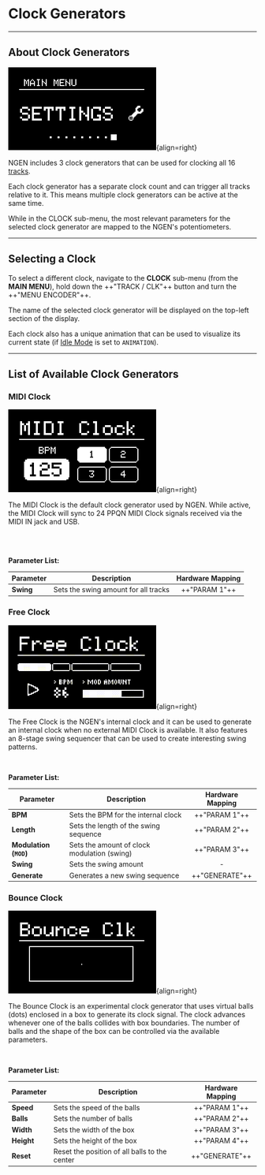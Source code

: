 # Clock Generators

---


## About Clock Generators

![NGEN Generator Sub-menu](images/NGEN_MainMenu_Clock.png){align=right}

NGEN includes 3 clock generators that can be used for clocking all 16 [tracks](track.md). 

Each clock generator has a separate clock count and can trigger all tracks relative to it. This means multiple clock generators can be active at the same time.

While in the CLOCK sub-menu, the most relevant parameters for the selected clock generator are mapped to the NGEN's potentiometers.

---

## Selecting a Clock

To select a different clock, navigate to the **CLOCK** sub-menu (from the **MAIN MENU**), hold down the ++"TRACK / CLK"++  button and turn the ++"MENU ENCODER"++.

The name of the selected clock generator will be displayed on the top-left section of the display.

Each clock also has a unique animation that can be used to visualize its current state (if [Idle Mode](menunavigation.md#idle-modes) is set to ```ANIMATION```).

---

## List of Available Clock Generators

### MIDI Clock

![MIDI Clock Animation](images/NGEN_MIDIClock_Animation.gif){align=right}

The MIDI Clock is the default clock generator used by NGEN. While active, the MIDI Clock will sync to 24 PPQN MIDI Clock signals received via the MIDI IN jack and USB.

<br/><br/>

**Parameter List:**

| **Parameter** | **Description**                      | **Hardware Mapping** |
|---------------|--------------------------------------|:--------------------:|
| **Swing**     | Sets the swing amount for all tracks |    ++"PARAM 1"++     |

### Free Clock

![Free Clock Animation](images/NGEN_Freeclock_Animation.gif){align=right}

The Free Clock is the NGEN's internal clock and it can be used to generate an internal clock when no external MIDI Clock is available.
It also features an 8-stage swing sequencer that can be used to create interesting swing patterns.

<br/>

**Parameter List:**

| **Parameter** | **Description**                      | **Hardware Mapping** |
|---------------|--------------------------------------|:--------------------:|
| **BPM**       | Sets the BPM for the internal clock   |    ++"PARAM 1"++     |
| **Length**    | Sets the length of the swing sequence |    ++"PARAM 2"++     |
| **Modulation (```MOD```)**    | Sets the amount of clock modulation (swing)              |    ++"PARAM 3"++     |
| **Swing**    | Sets the swing amount |    -     |
| **Generate**  | Generates a new swing sequence       |    ++"GENERATE"++    |


### Bounce Clock

![](images/NGEN_BounceClock_Animation.gif){align=right}

The Bounce Clock is an experimental clock generator that uses virtual balls (dots) enclosed in a box to generate its clock signal. The clock advances whenever one of the balls collides with box boundaries.
The number of balls and the shape of the box can be controlled via the available parameters.

<br/>

**Parameter List:**

| **Parameter** | **Description**                               | **Hardware Mapping** |
|---------------|-----------------------------------------------|:--------------------:|
| **Speed**     | Sets the speed of the balls                   |    ++"PARAM 1"++     |
| **Balls**     | Sets the number of balls                      |    ++"PARAM 2"++     |
| **Width**     | Sets the width of the box                     |    ++"PARAM 3"++     |
| **Height**    | Sets the height of the box                    |    ++"PARAM 4"++     |
| **Reset**     | Reset the position of all balls to the center |    ++"GENERATE"++    |
